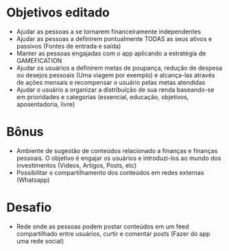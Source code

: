 # Objetivos editado

- Ajudar as pessoas a se tornarem financeiramente independentes
- Ajudar as pessoas a definirem pontualmente TODAS as seus ativos e passivos (Fontes de entrada e saída)
- Manter as pessoas engajadas com o app aplicando a estratégia de GAMEFICATION
- Ajudar os usuários a definirem metas de poupança, redução de despesa ou desejos pessoais (Uma viagem por exemplo) e alcança-las através de ações mensais e recompensar o usuário pelas metas atendidas
- Ajudar o usuário a organizar a distribuição de sua renda baseando-se em prioridades e categorias (essencial, educação, objetivos, aposentadoria, livre)   

# Bônus

- Ambiente de sugestão de conteúdos relacionado a finanças e finanças pessoais. O objetivo é engajar os usuários e introduzi-los ao mundo dos investimentos (Videos, Artigos, Posts, etc)
- Possibilitar o compartilhamento dos conteúdos em redes externas (Whatsapp)

# Desafio

- Rede onde as pessoas podem postar conteúdos em um feed compartilhado entre usuários, curtir e comentar posts (Fazer do app uma rede social)

